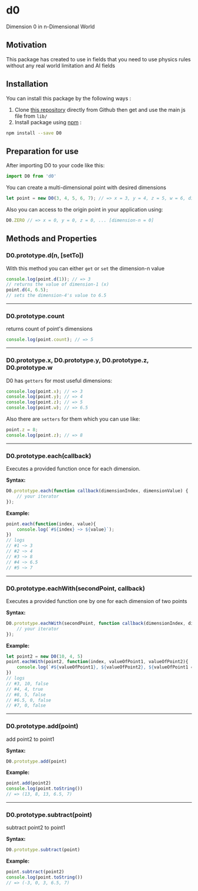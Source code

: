 # d0

Dimension 0 in n-Dimensional World


## Motivation

This package has created to use in fields that you need to use physics rules without any real world limitation and AI fields


## Installation

You can install this package by the following ways :

 1. Clone [this repository](https://github.com/Alireza29675/d0) directly from Github then get and use the main js file from `lib/`
 2. Install package using [npm](https://npmjs.org) :
 ```bash
 npm install --save D0
 ```

## Preparation for use 

After importing D0 to your code like this:
```javascript
import D0 from 'd0'
```

You can create a multi-dimensional point with desired dimensions

```javascript
let point = new D0(3, 4, 5, 6, 7); // => x = 3, y = 4, z = 5, w = 6, dimension-5 = 7
```

Also you can access to the origin point in your application using:
```javascript
D0.ZERO // => x = 0, y = 0, z = 0, ... [dimension-n = 0]
```

## Methods and Properties


### D0.prototype.d(n, [setTo])

With this method you can either `get` or `set` the dimension-n value

```javascript
console.log(point.d(1)); // => 3
// returns the value of dimension-1 (x)
point.d(4, 6.5);
// sets the dimension-4's value to 6.5
```

---

### D0.prototype.count

returns count of point's dimensions

```javascript
console.log(point.count); // => 5
```

---

### D0.prototype.x, D0.prototype.y, D0.prototype.z, D0.prototype.w

D0 has `getters` for most useful dimensions:

```javascript
console.log(point.x); // => 3
console.log(point.y); // => 4
console.log(point.z); // => 5
console.log(point.w); // => 6.5
```

Also there are `setters` for them which you can use like:

```javascript
point.z = 8;
console.log(point.z); // => 8
```

---

### D0.prototype.each(callback)

Executes a provided function once for each dimension.

**Syntax:**
```javascript
D0.prototype.each(function callback(dimensionIndex, dimensionValue) {
    // your iterator
});
```

**Example:**
```javascript
point.each(function(index, value){
    console.log(`#${index} ~> ${value}`);
})
// logs
// #1 ~> 3
// #2 ~> 4
// #3 ~> 8
// #4 ~> 6.5
// #5 ~> 7
```

---

### D0.prototype.eachWith(secondPoint, callback)

Executes a provided function one by one for each dimension of two points

**Syntax:**
```javascript
D0.prototype.eachWith(secondPoint, function callback(dimensionIndex, dimensionValueOfPoint1, dimensionValueOfPoint2) {
    // your iterator
});
```

**Example:**
```javascript
let point2 = new D0(10, 4, 5)
point.eachWith(point2, function(index, valueOfPoint1, valueOfPoint2){
    console.log(`#${valueOfPoint1}, ${valueOfPoint2}, ${valueOfPoint1 === valueOfPoint2}`);
})
// logs
// #3, 10, false
// #4, 4, true
// #8, 5, false
// #6.5, 0, false
// #7, 0, false
```

---

### D0.prototype.add(point)

add point2 to point1

**Syntax:**
```javascript
D0.prototype.add(point)
```

**Example:**
```javascript
point.add(point2)
console.log(point.toString())
// => (13, 8, 13, 6.5, 7)
```

---

### D0.prototype.subtract(point)

subtract point2 to point1

**Syntax:**
```javascript
D0.prototype.subtract(point)
```

**Example:**
```javascript
point.subtract(point2)
console.log(point.toString())
// => (-3, 0, 3, 6.5, 7)
```